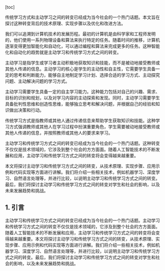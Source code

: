 
[toc]                    
                
                
传统学习方式和主动学习之间的转变已经成为当今社会的一个热门话题。本文旨在探讨这种转变背后的技术原理、实现步骤以及优化和改进方法。

我们可以追溯到计算机技术的发展历程。最初的计算机是由科学家和工程师发明的，他们使用一系列物理设备和算法来执行特定的任务。随着时间的推移，计算机逐渐变得更加智能化和自动化，可以通过编程和算法来完成更多的任务。这种智能化和自动化的趋势就是主动学习和传统学习方式之间的转变。

主动学习是指学生或学习者主动积极地获取知识和技能，而不是被动地接受教师或其他人传递的信息。主动学习的核心是学生的主动性和自主性，它需要学生具备一定的思考和判断能力，能够自主地制定学习计划、选择合适的学习方式、主动探究问题、主动解决问题的学习方式。

主动学习需要学生具备一定的自主学习能力。这种能力包括对自己的兴趣、需求、目标的识别和规划，以及对学习内容的主动探索和发现。同时，主动学习需要学生具备批判性思维和创造性思维，能够独立思考和解决问题，并根据自己的经验和知识做出决策和行动。

传统学习方式是指教师或其他人通过传递信息来帮助学生获取知识和技能。这种学习方式强调教师或其他人在学习过程中扮演重要角色，学生需要被动地接受教师或其他人传递的信息，并按照教师或其他人的要求来学习。

主动学习和传统学习方式之间的转变已经成为当今社会的一个热门话题。这种转变不仅仅是技术领域的，它涉及到整个社会的方方面面。随着人工智能技术的不断发展和应用，主动学习和传统学习方式之间的转变将会变得越来越重要。

本文将探讨主动学习和传统学习方式之间的转变，从技术原理、实现步骤、应用示例和代码实现等方面进行讲解。我们将介绍一些相关技术，例如机器学习、深度学习、自然语言处理等，并进行比较，以说明主动学习和传统学习方式之间的转变。最后，我们将探讨主动学习和传统学习方式之间的转变对学生和社会的影响，以及未来发展趋势和挑战。



## 1. 引言

主动学习和传统学习方式之间的转变已经成为当今社会的一个热门话题。主动学习和传统学习方式之间的转变不仅仅是技术领域的，它涉及到整个社会的方方面面。随着人工智能技术的不断发展和应用，主动学习和传统学习方式之间的转变将会变得越来越重要。本文将探讨主动学习和传统学习方式之间的转变，从技术原理、实现步骤、应用示例和代码实现等方面进行讲解。我们将介绍一些相关技术，例如机器学习、深度学习、自然语言处理等，并进行比较，以说明主动学习和传统学习方式之间的转变。最后，我们将探讨主动学习和传统学习方式之间的转变对学生和社会的影响，以及未来发展趋势和挑战。

